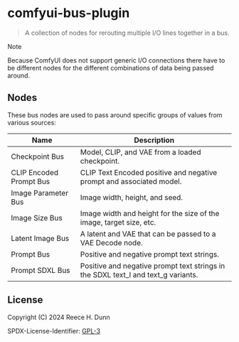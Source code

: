 # comfyui-bus-plugin
> A collection of nodes for rerouting multiple I/O lines together in a bus.

> [!NOTE]
>
> Because ComfyUI does not support generic I/O connections there have to be different
> nodes for the different combinations of data being passed around.

## Nodes
These bus nodes are used to pass around specific groups of values from various sources:

| Name                    | Description                                                                       |
|-------------------------|-----------------------------------------------------------------------------------|
| Checkpoint Bus          | Model, CLIP, and VAE from a loaded checkpoint.                                    |
| CLIP Encoded Prompt Bus | CLIP Text Encoded positive and negative prompt and associated model.              |
| Image Parameter Bus     | Image width, height, and seed.                                                    |
| Image Size Bus          | Image width and height for the size of the image, target size, etc.               |
| Latent Image Bus        | A latent and VAE that can be passed to a VAE Decode node.                         |
| Prompt Bus              | Positive and negative prompt text strings.                                        |
| Prompt SDXL Bus         | Positive and negative prompt text strings in the SDXL text_l and text_g variants. |

## License
Copyright (C) 2024 Reece H. Dunn

SPDX-License-Identifier: [GPL-3](LICENSE)
